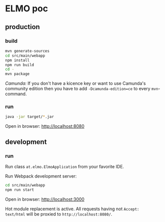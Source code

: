# ELMO poc

## production

### build

```sh
mvn generate-sources
cd src/main/webapp
npm install
npm run build
cd -
mvn package
```

*Camunda:* If you don't have a kicence key or want to use
Camunda's community edition then you have to add `-Dcamunda-edition=ce`
to every `mvn`-command.

### run

```sh
java -jar target/*.jar
```

Open in browser: [http://localhost:8080](http://localhost:8080)

## development

### run

Run class `at.elmo.ElmoApplication` from your favorite IDE.

Run Webpack development server:
```sh
cd src/main/webapp
npm run start
```

Open in browser: [http://localhost:3000](http://localhost:3000)

Hot module replacement is active. All requests having not `Accept: text/html` will be proxied to `http://localhost:8080/`.
